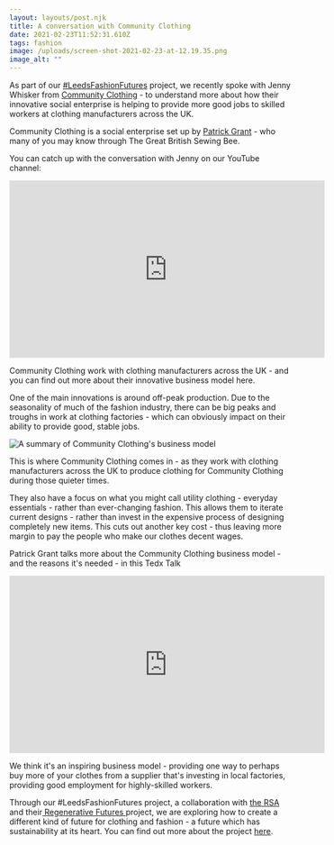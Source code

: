 ```yaml
---
layout: layouts/post.njk
title: A conversation with Community Clothing
date: 2021-02-23T11:52:31.610Z
tags: fashion
image: /uploads/screen-shot-2021-02-23-at-12.19.35.png
image_alt: ""
---
```

As part of our [\#LeedsFashionFutures](https://www.zerowasteleeds.org.uk/projects/leeds-fashion-futures/) project, we recently spoke with Jenny Whisker from [Community Clothing](https://communityclothing.co.uk/) - to understand more about how their innovative social enterprise is helping to provide more good jobs to skilled workers at clothing manufacturers across the UK.

Community Clothing is a social enterprise set up by [Patrick Grant](https://www.businessoffashion.com/community/people/patrick-grant) - who many of you may know through The Great British Sewing Bee.

You can catch up with the conversation with Jenny on our YouTube channel: 

<iframe width="560" height="315" src="https://www.youtube.com/embed/btGgRVHoj28" frameborder="0" allow="accelerometer; autoplay; clipboard-write; encrypted-media; gyroscope; picture-in-picture" allowfullscreen></iframe>

Community Clothing work with clothing manufacturers across the UK - and you can find out more about their innovative business model here.

One of the main innovations is around off-peak production.  Due to the seasonality of much of the fashion industry, there can be big peaks and troughs in work at clothing factories - which can obviously impact on their ability to provide good, stable jobs.

![A summary of Community Clothing's business model](/uploads/screen-shot-2021-02-23-at-12.13.44.png "A summary of Community Clothing's business model")

This is where Community Clothing comes in - as they work with clothing manufacturers across the UK to produce clothing for Community Clothing during those quieter times.  

They also have a focus on what you might call utility clothing - everyday essentials - rather than ever-changing fashion.  This allows them to iterate current designs - rather than invest in the expensive process of designing completely new items.  This cuts out another key cost - thus leaving more margin to pay the people who make our clothes decent wages.

Patrick Grant talks more about the Community Clothing business model - and the reasons it's needed - in this Tedx Talk

<iframe width="560" height="315" src="https://www.youtube.com/embed/m_p52WrspEE" frameborder="0" allow="accelerometer; autoplay; clipboard-write; encrypted-media; gyroscope; picture-in-picture" allowfullscreen></iframe>

We think it's an inspiring business model - providing one way to perhaps buy more of your clothes from a supplier that's investing in local factories, providing good employment for highly-skilled workers.

Through our #LeedsFashionFutures project, a collaboration with [the RSA](https://www.thersa.org/) and their[ Regenerative Futures ](https://www.thersa.org/regenerative-futures)project, we are exploring how to create a different kind of future for clothing and fashion - a future which has sustainability at its heart.  You can find out more about the project [here](https://www.zerowasteleeds.org.uk/projects/leeds-fashion-futures/).